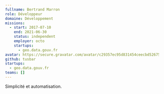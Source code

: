 ```yaml
---
fullname: Bertrand Marron
role: Développeur
domaine: Développement
missions:
  - start: 2017-07-10
    end: 2021-06-30
    status: independent
    employer: octo
    startups:
      - geo.data.gouv.fr
avatar: https://secure.gravatar.com/avatar/c29357ec95d831454ceecbd52675a75b?size=512
github: tusbar
startups:
  - geo.data.gouv.fr
teams: []
---
```

Simplicité et automatisation.